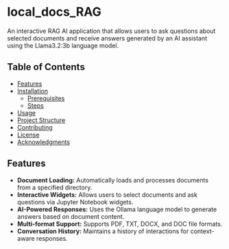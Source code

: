 # local_docs_RAG

An interactive RAG AI application that allows users to ask questions about selected documents and receive answers generated by an AI assistant using the Llama3.2:3b language model.

## Table of Contents

- [Features](#features)
- [Installation](#installation)
  - [Prerequisites](#prerequisites)
  - [Steps](#steps)
- [Usage](#usage)
- [Project Structure](#project-structure)
- [Contributing](#contributing)
- [License](#license)
- [Acknowledgments](#acknowledgments)

## Features

- **Document Loading:** Automatically loads and processes documents from a specified directory.
- **Interactive Widgets:** Allows users to select documents and ask questions via Jupyter Notebook widgets.
- **AI-Powered Responses:** Uses the Ollama language model to generate answers based on document content.
- **Multi-format Support:** Supports PDF, TXT, DOCX, and DOC file formats.
- **Conversation History:** Maintains a history of interactions for context-aware responses.









